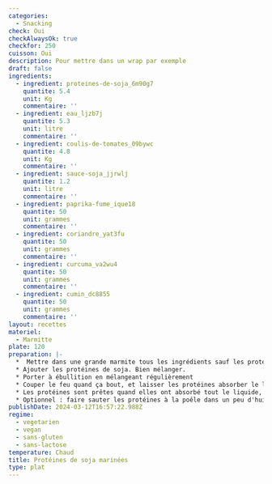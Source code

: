 ```yaml
---
categories:
  - Snacking
check: Oui
checkAlwaysOk: true
checkfor: 250
cuisson: Oui
description: Pour mettre dans un wrap par exemple
draft: false
ingredients:
  - ingredient: proteines-de-soja_6m90g7
    quantite: 5.4
    unit: Kg
    commentaire: ''
  - ingredient: eau_ljzb7j
    quantite: 5.3
    unit: litre
    commentaire: ''
  - ingredient: coulis-de-tomates_09bywc
    quantite: 4.8
    unit: Kg
    commentaire: ''
  - ingredient: sauce-soja_jjrwlj
    quantite: 1.2
    unit: litre
    commentaire: ''
  - ingredient: paprika-fume_ique18
    quantite: 50
    unit: grammes
    commentaire: ''
  - ingredient: coriandre_yat3fu
    quantite: 50
    unit: grammes
    commentaire: ''
  - ingredient: curcuma_va2wu4
    quantite: 50
    unit: grammes
    commentaire: ''
  - ingredient: cumin_dc8855
    quantite: 50
    unit: grammes
    commentaire: ''
layout: recettes
materiel:
  - Marmitte
plate: 120
preparation: |-
  *  Mettre dans une grande marmite tous les ingrédients sauf les protéines de soja. Bien mélanger.
  * Ajouter les protéines de soja. Bien mélanger.
  * Porter à ébullition en mélangeant régulièrement
  * Couper le feu quand ça bout, et laisser les protéines absorber le liquide (pendant 30 minutes environ). Ajouter de l'eau bouillante si besoin.  
  * Les protéines sont prêtes quand elles ont absorbé tout le liquide, elles doivent avoir une texture un peu comme de la viande (mou mais pas trop, un peu élastique). Si elles sont trop dures il faut rajouter de l'eau bouillante et re-mélanger.
  * Optionnel : faire sauter les protéines à la poêle dans un peu d'huile juste avant de servir pour qu'elles soient bien chaudes et un peu croustillantes
publishDate: 2024-03-12T16:57:22.988Z
regime:
  - vegetarien
  - vegan
  - sans-gluten
  - sans-lactose
temperature: Chaud
title: Protéines de soja marinées
type: plat
---
```

